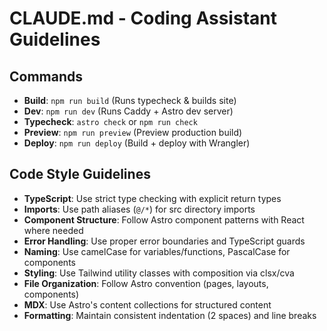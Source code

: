 # CLAUDE.md - Coding Assistant Guidelines

## Commands

- **Build**: `npm run build` (Runs typecheck & builds site)
- **Dev**: `npm run dev` (Runs Caddy + Astro dev server)
- **Typecheck**: `astro check` or `npm run check`
- **Preview**: `npm run preview` (Preview production build)
- **Deploy**: `npm run deploy` (Build + deploy with Wrangler)

## Code Style Guidelines

- **TypeScript**: Use strict type checking with explicit return types
- **Imports**: Use path aliases (`@/*`) for src directory imports
- **Component Structure**: Follow Astro component patterns with React where needed
- **Error Handling**: Use proper error boundaries and TypeScript guards
- **Naming**: Use camelCase for variables/functions, PascalCase for components
- **Styling**: Use Tailwind utility classes with composition via clsx/cva
- **File Organization**: Follow Astro convention (pages, layouts, components)
- **MDX**: Use Astro's content collections for structured content
- **Formatting**: Maintain consistent indentation (2 spaces) and line breaks